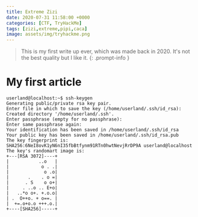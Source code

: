 ```yaml
---
title: Extreme Zizi
date: 2020-07-31 11:58:00 +0000
categories: [CTF, TryHackMe]
tags: [zizi,extreme,pipi,caca]
image: assets/img/tryhackme.png
---
```


> This is my first write up ever, which was made back in 2020. It's not the best quality but I like it.
{: .prompt-info }

# My first article
```terminal
userland@localhost:~$ ssh-keygen
Generating public/private rsa key pair.
Enter file in which to save the key (/home/userland/.ssh/id_rsa):
Created directory '/home/userland/.ssh'.
Enter passphrase (empty for no passphrase):
Enter same passphrase again:
Your identification has been saved in /home/userland/.ssh/id_rsa
Your public key has been saved in /home/userland/.ssh/id_rsa.pub
The key fingerprint is:
SHA256:6NeI8ovK1yN6nI35fbBtfynm91RTn0hwtNevjRrDP9A userland@localhost
The key's randomart image is:
+---[RSA 3072]----+
|           ..o   |
|            o . .|
|             o .o|
|       .    . o =|
|      . S    o o+|
|     . ..o .. E+o|
|   ..*o o+. +.o.o|
| .  O++o. + o==. |
|  +=.o+o.o +++.o.|
+----[SHA256]-----+
```
